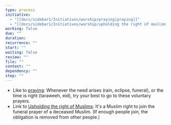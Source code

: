 ```yaml
---
type: process
initiative:
  - "[[docs/sidebar1/Initiatives/worship/praying|praying]]"
  - "[[docs/sidebar1/Initiatives/worship/upholding the right of muslims|upholding the right of muslims]]"
working: false
due: ""
duration: 
recurrence: ""
start: ""
waiting: false
review: ""
file: ""
context: ""
dependency: ""
step: ""
---
```


* Like to [praying](docs/sidebar1/Initiatives/worship/praying.md): Whenever the need arises (rain, eclipse, funeral), or the time is right (taraweeh, eid), try your best to go to these voluntary prayers.
* Link to [Upholding the right of Muslims](docs/sidebar1/Initiatives/worship/upholding%20the%20right%20of%20muslims.md): It's a Muslim right to join the funeral prayer of a deceased Muslim. (If enough people join, the obligation is removed from other people.)

